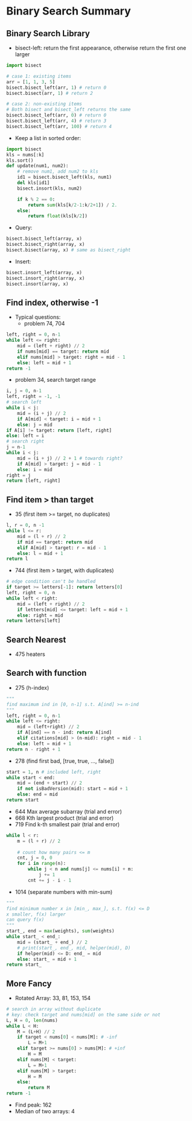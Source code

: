 # Binary Search Summary

## Binary Search Library
- bisect-left: return the first appearance, otherwise return the first one larger
```python
import bisect

# case 1: existing items
arr = [1, 1, 3, 5]
bisect.bisect_left(arr, 1) # return 0
bisect.bisect(arr, 1) # return 2

# case 2: non-existing items
# Both bisect and bisect_left returns the same
bisect.bisect_left(arr, 0) # return 0
bisect.bisect_left(arr, 4) # return 3
bisect.bisect_left(arr, 100) # return 4
```
- Keep a list in sorted order:
```python
import bisect
kls = nums[:k]
kls.sort()
def update(num1, num2):
    # remove num1, add num2 to kls
    id1 = bisect.bisect_left(kls, num1)
    del kls[id1]
    bisect.insort(kls, num2)

    if k % 2 == 0:
        return sum(kls[k/2-1:k/2+1]) / 2.
    else:
        return float(kls[k/2])
```
- Query:
```python
bisect.bisect_left(array, x)
bisect.bisect_right(array, x)
bisect.bisect(array, x) # same as bisect_right
```
- Insert:
```python
bisect.insort_left(array, x)
bisect.insort_right(array, x)
bisect.insort(array, x)
```

## Find index, otherwise -1
- Typical questions:
    - problem 74, 704
```python
left, right = 0, n-1
while left <= right:
    mid = (left + right) // 2
    if nums[mid] == target: return mid
    elif nums[mid] > target: right = mid - 1
    else: left = mid + 1
return -1
```
- problem 34, search target range
```python
i, j = 0, n-1
left, right = -1, -1
# search left
while i < j:
	mid = (i + j) // 2
    if A[mid] < target: i = mid + 1
    else: j = mid
if A[i] != target: return [left, right]
else: left = i
# search right
j = n-1
while i < j:
	mid = (i + j) // 2 + 1 # towards right?
	if A[mid] > target: j = mid - 1
    else: i = mid
right = j
return [left, right]
```

## Find item > than target
- 35 (first item >= target, no duplicates)
```python
l, r = 0, n -1 
while l <= r:
    mid = (l + r) // 2
    if mid == target: return mid
    elif A[mid] > target: r = mid - 1
    else: l = mid + 1
return l
```
- 744 (first item > target, with duplicates)
```python
# edge condition can't be handled
if target >= letters[-1]: return letters[0]
left, right = 0, n
while left < right:
    mid = (left + right) // 2
    if letters[mid] <= target: left = mid + 1
    else: right = mid
return letters[left]
```

## Search Nearest
- 475 heaters

## Search with function
- 275 (h-index)
```python
"""
find maximum ind in [0, n-1] s.t. A[ind] >= n-ind
"""
left, right = 0, n-1
while left <= right:
    mid = (left+right) // 2
    if A[ind] == n - ind: return A[ind]
    elif citations[mid] > (n-mid): right = mid - 1
    else: left = mid + 1
return n - right + 1
```
- 278 (find first bad, [true, true, ..., false])
```python
start = 1, n # included left, right
while start < end:
    mid = (end + start) // 2
    if not isBadVersion(mid): start = mid + 1
    else: end = mid            
return start
```
- 644 Max average subarray (trial and error)
- 668 Kth largest product (trial and error)
- 719 Find k-th smallest pair (trial and error)
```python
while l < r:
    m = (l + r) // 2
    
    # count how many pairs <= m
    cnt, j = 0, 0
    for i in range(n):
        while j < n and nums[j] <= nums[i] + m:
            j += 1
        cnt += j - i - 1
```
- 1014 (separate numbers with min-sum)
```python
"""
find minimum number x in [min_, max_], s.t. f(x) <= D
x smaller, f(x) larger
can query f(x)
"""
start_, end = max(weights), sum(weights)
while start_ < end_:
    mid = (start_ + end_) // 2
    # print(start_, end_, mid, helper(mid), D)
    if helper(mid) <= D: end_ = mid
    else: start_ = mid + 1
return start_
```

## More Fancy
- Rotated Array: 33, 81, 153, 154
```python
# search in array without duplicate
# key: check target and nums[mid] on the same side or not
L, H = 0, len(nums)
while L < H:
    M = (L+H) // 2
    if target < nums[0] < nums[M]: # -inf
        L = M+1
    elif target >= nums[0] > nums[M]: # +inf
        H = M
    elif nums[M] < target:
        L = M+1
    elif nums[M] > target:
        H = M
    else:
        return M
return -1
```
- Find peak: 162
- Median of two arrays: 4
